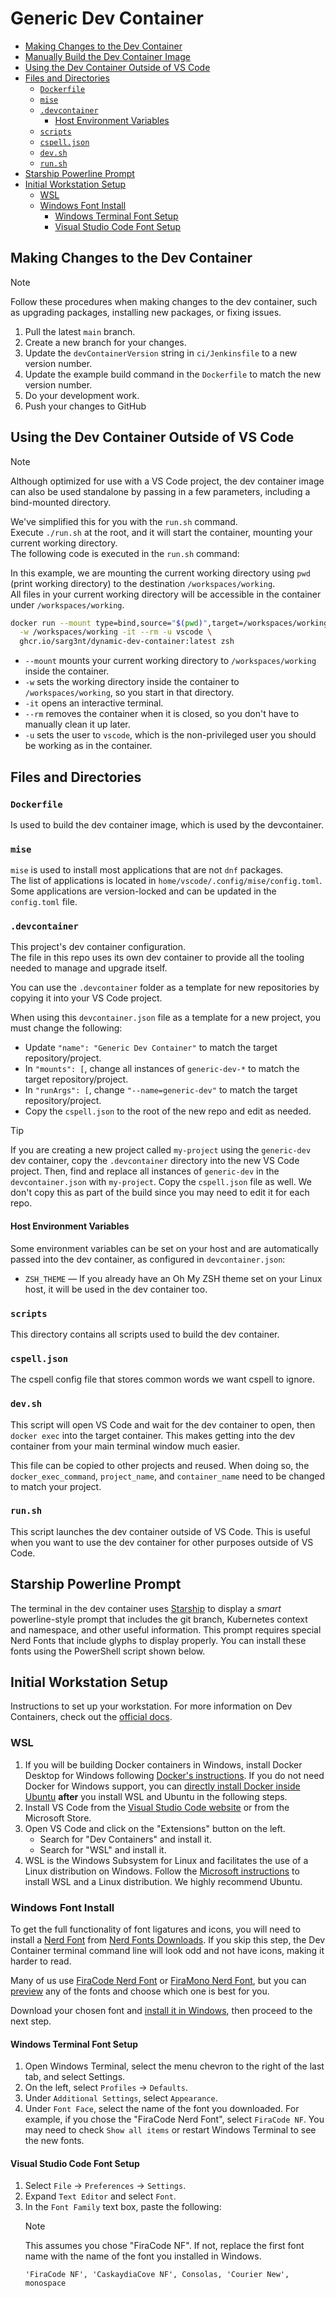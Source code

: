 # Generic Dev Container

- [Making Changes to the Dev Container](#making-changes-to-the-dev-container)
- [Manually Build the Dev Container Image](#manually-build-the-dev-container-image)
- [Using the Dev Container Outside of VS Code](#using-the-dev-container-outside-of-vs-code)
- [Files and Directories](#files-and-directories)
  - [`Dockerfile`](#dockerfile)
  - [`mise`](#mise)
  - [`.devcontainer`](#devcontainer)
    - [Host Environment Variables](#host-environment-variables)
  - [`scripts`](#scripts)
  - [`cspell.json`](#cspelljson)
  - [`dev.sh`](#devsh)
  - [`run.sh`](#runsh)
- [Starship Powerline Prompt](#starship-powerline-prompt)
- [Initial Workstation Setup](#initial-workstation-setup)
  - [WSL](#wsl)
  - [Windows Font Install](#windows-font-install)
    - [Windows Terminal Font Setup](#windows-terminal-font-setup)
    - [Visual Studio Code Font Setup](#visual-studio-code-font-setup)

## Making Changes to the Dev Container

> [!NOTE]
> Follow these procedures when making changes to the dev container, such as upgrading packages, installing new packages, or fixing issues.

1. Pull the latest `main` branch.
1. Create a new branch for your changes.
1. Update the `devContainerVersion` string in `ci/Jenkinsfile` to a new version number.
1. Update the example build command in the `Dockerfile` to match the new version number.
1. Do your development work.
1. Push your changes to GitHub

## Using the Dev Container Outside of VS Code

> [!NOTE]
> Although optimized for use with a VS Code project, the dev container image can also be used standalone by passing in a few parameters, including a bind-mounted directory.

We've simplified this for you with the `run.sh` command.  
Execute `./run.sh` at the root, and it will start the container, mounting your current working directory.  
The following code is executed in the `run.sh` command:

In this example, we are mounting the current working directory using `pwd` (print working directory) to the destination `/workspaces/working`.  
All files in your current working directory will be accessible in the container under `/workspaces/working`.

```bash
docker run --mount type=bind,source="$(pwd)",target=/workspaces/working \
  -w /workspaces/working -it --rm -u vscode \
  ghcr.io/sarg3nt/dynamic-dev-container:latest zsh
```

- `--mount` mounts your current working directory to `/workspaces/working` inside the container.
- `-w` sets the working directory inside the container to `/workspaces/working`, so you start in that directory.
- `-it` opens an interactive terminal.
- `--rm` removes the container when it is closed, so you don't have to manually clean it up later.
- `-u` sets the user to `vscode`, which is the non-privileged user you should be working as in the container.

## Files and Directories

### `Dockerfile`

Is used to build the dev container image, which is used by the devcontainer.

### `mise`

`mise` is used to install most applications that are not `dnf` packages.  
The list of applications is located in `home/vscode/.config/mise/config.toml`.  
Some applications are version-locked and can be updated in the `config.toml` file.  

### `.devcontainer` 

This project's dev container configuration.  
The file in this repo uses its own dev container to provide all the tooling needed to manage and upgrade itself.  

You can use the `.devcontainer` folder as a template for new repositories by copying it into your VS Code project.

When using this `devcontainer.json` file as a template for a new project, you must change the following:

- Update `"name": "Generic Dev Container"` to match the target repository/project.
- In `"mounts": [`, change all instances of `generic-dev-*` to match the target repository/project.
- In `"runArgs": [`, change `"--name=generic-dev"` to match the target repository/project.
- Copy the `cspell.json` to the root of the new repo and edit as needed.

> [!TIP]  
> If you are creating a new project called `my-project` using the `generic-dev` dev container, copy the `.devcontainer` directory into the new VS Code project. Then, find and replace all instances of `generic-dev` in the `devcontainer.json` with `my-project`.
> Copy the `cspell.json` file as well. We don't copy this as part of the build since you may need to edit it for each repo.

#### Host Environment Variables

Some environment variables can be set on your host and are automatically passed into the dev container, as configured in `devcontainer.json`:

-  `ZSH_THEME`   — If you already have an Oh My ZSH theme set on your Linux host, it will be used in the dev container too.

### `scripts`

This directory contains all scripts used to build the dev container.

### `cspell.json`

The cspell config file that stores common words we want cspell to ignore.

### `dev.sh`

This script will open VS Code and wait for the dev container to open, then `docker exec` into the target container.
This makes getting into the dev container from your main terminal window much easier.

This file can be copied to other projects and reused. When doing so, the `docker_exec_command`, `project_name`, and `container_name` need to be changed to match your project.

### `run.sh`

This script launches the dev container outside of VS Code.
This is useful when you want to use the dev container for other purposes outside of VS Code.

## Starship Powerline Prompt

The terminal in the dev container uses [Starship](https://starship.rs/) to display a *smart* powerline-style prompt that includes the git branch, Kubernetes context and namespace, and other useful information. This prompt requires special Nerd Fonts that include glyphs to display properly. You can install these fonts using the PowerShell script shown below.

## Initial Workstation Setup

Instructions to set up your workstation.
For more information on Dev Containers, check out the [official docs](https://code.visualstudio.com/docs/devcontainers/containers).

### WSL

1. If you will be building Docker containers in Windows, install Docker Desktop for Windows following [Docker's instructions](https://docs.docker.com/desktop/install/windows-install/). If you do not need Docker for Windows support, you can [directly install Docker inside Ubuntu](https://docs.docker.com/engine/install/ubuntu/) **after** you install WSL and Ubuntu in the following steps.
2. Install VS Code from the [Visual Studio Code website](https://code.visualstudio.com/download) or from the Microsoft Store.
3. Open VS Code and click on the "Extensions" button on the left.
   - Search for "Dev Containers" and install it.
   - Search for "WSL" and install it.
4. WSL is the Windows Subsystem for Linux and facilitates the use of a Linux distribution on Windows.
   Follow the [Microsoft instructions](https://learn.microsoft.com/en-us/windows/wsl/install) to install WSL and a Linux distribution. We highly recommend Ubuntu.

### Windows Font Install

To get the full functionality of font ligatures and icons, you will need to install a [Nerd Font](https://www.nerdfonts.com/) from [Nerd Fonts Downloads](https://www.nerdfonts.com/font-downloads). If you skip this step, the Dev Container terminal command line will look odd and not have icons, making it harder to read.

Many of us use [FiraCode Nerd Font](https://github.com/ryanoasis/nerd-fonts/releases/download/v3.0.2/FiraCode.zip) or [FiraMono Nerd Font](https://github.com/ryanoasis/nerd-fonts/releases/download/v3.0.2/FiraMono.zip), but you can [preview](https://www.programmingfonts.org/#firacode) any of the fonts and choose which one is best for you.

Download your chosen font and [install it in Windows](https://support.microsoft.com/en-us/office/add-a-font-b7c5f17c-4426-4b53-967f-455339c564c1), then proceed to the next step.

#### Windows Terminal Font Setup

1. Open Windows Terminal, select the menu chevron to the right of the last tab, and select Settings.
2. On the left, select `Profiles` → `Defaults`.
3. Under `Additional Settings`, select `Appearance`.
4. Under `Font Face`, select the name of the font you downloaded. For example, if you chose the "FiraCode Nerd Font", select `FiraCode NF`. You may need to check `Show all items` or restart Windows Terminal to see the new fonts.

#### Visual Studio Code Font Setup

1. Select `File` → `Preferences` → `Settings`.
2. Expand `Text Editor` and select `Font`.
3. In the `Font Family` text box, paste the following:
   > [!NOTE]
   > This assumes you chose "FiraCode NF". If not, replace the first font name with the name of the font you installed in Windows.
   ```
   'FiraCode NF', 'CaskaydiaCove NF', Consolas, 'Courier New', monospace
   ```
